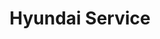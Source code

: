 ---
title: "Hyundai Service"
url: /ciudad-autonoma-de-buenos-aires/hyundai-service/
shop: reparación de automóviles
---